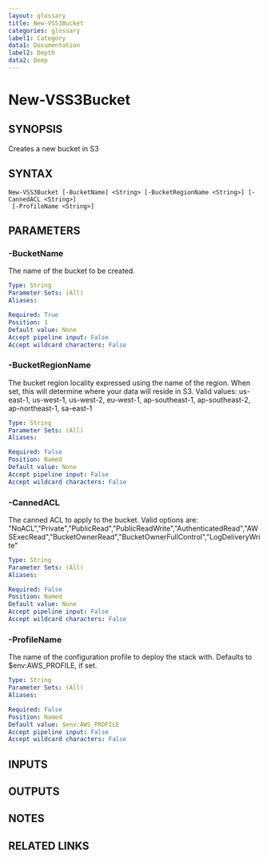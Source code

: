 ```yaml
---
layout: glossary
title: New-VSS3Bucket
categories: glossary
label1: Category
data1: Documentation
label2: Depth
data2: Deep
---
```


# New-VSS3Bucket

## SYNOPSIS
Creates a new bucket in S3

## SYNTAX

```
New-VSS3Bucket [-BucketName] <String> [-BucketRegionName <String>] [-CannedACL <String>]
 [-ProfileName <String>]
```

## PARAMETERS

### -BucketName
The name of the bucket to be created.

```yaml
Type: String
Parameter Sets: (All)
Aliases: 

Required: True
Position: 1
Default value: None
Accept pipeline input: False
Accept wildcard characters: False
```

### -BucketRegionName
The bucket region locality expressed using the name of the region.
When set, this will determine where your data will reside in S3.
Valid values: us-east-1, us-west-1, us-west-2, eu-west-1, ap-southeast-1, ap-southeast-2, ap-northeast-1, sa-east-1

```yaml
Type: String
Parameter Sets: (All)
Aliases: 

Required: False
Position: Named
Default value: None
Accept pipeline input: False
Accept wildcard characters: False
```

### -CannedACL
The canned ACL to apply to the bucket.
Valid options are: "NoACL","Private","PublicRead","PublicReadWrite","AuthenticatedRead","AWSExecRead","BucketOwnerRead","BucketOwnerFullControl","LogDeliveryWrite"

```yaml
Type: String
Parameter Sets: (All)
Aliases: 

Required: False
Position: Named
Default value: None
Accept pipeline input: False
Accept wildcard characters: False
```

### -ProfileName
The name of the configuration profile to deploy the stack with.
Defaults to $env:AWS_PROFILE, if set.

```yaml
Type: String
Parameter Sets: (All)
Aliases: 

Required: False
Position: Named
Default value: $env:AWS_PROFILE
Accept pipeline input: False
Accept wildcard characters: False
```

## INPUTS

## OUTPUTS

## NOTES

## RELATED LINKS

